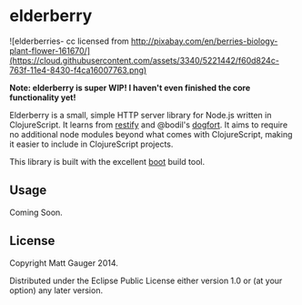 # elderberry

![elderberries- cc licensed from http://pixabay.com/en/berries-biology-plant-flower-161670/](https://cloud.githubusercontent.com/assets/3340/5221442/f60d824c-763f-11e4-8430-f4ca16007763.png)

**Note: elderberry is super WIP! I haven't even finished the core functionality yet!**

Elderberry is a small, simple HTTP server library for Node.js written in ClojureScript. It learns from [restify](http://mcavage.me/node-restify/) and @bodil's [dogfort](https://github.com/bodil/dogfort). It aims to require no additional node modules beyond what comes with ClojureScript, making it easier to include in ClojureScript projects.

This library is built with the excellent [boot](https://github.com/boot-clj/boot) build tool.

## Usage

Coming Soon.

## License

Copyright Matt Gauger 2014.

Distributed under the Eclipse Public License either version 1.0 or (at your option) any later version.
